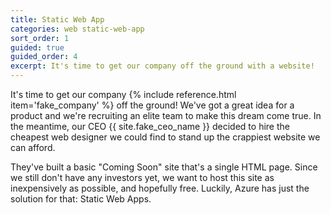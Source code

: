 ```yaml
---
title: Static Web App
categories: web static-web-app
sort_order: 1
guided: true
guided_order: 4
excerpt: It's time to get our company off the ground with a website!
---
```

It's time to get our company {% include reference.html item='fake_company' %} off the ground! We've got a great idea for a product and we're recruiting an elite team to make this dream come true. In the meantime, our CEO {{ site.fake_ceo_name }} decided to hire the cheapest web designer we could find to stand up the crappiest website we can afford.

They've built a basic "Coming Soon" site that's a single HTML page. Since we still don't have any investors yet, we want to host this site as inexpensively as possible, and hopefully free. Luckily, Azure has just the solution for that: Static Web Apps.